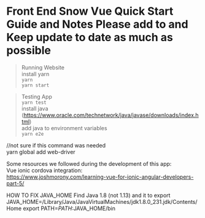 # Front End Snow Vue Quick Start Guide and Notes Please add to and Keep update to date as much as possible

> Running Website  
install yarn  
`yarn`  
`yarn start`

> Testing  App  
`yarn test`  
install java (https://www.oracle.com/technetwork/java/javase/downloads/index.html)  
add java to environment variables  
`yarn e2e`  


//not sure if this command was needed  
yarn global add web-driver



Some resources we followed during the development of this app:  
Vue ionic cordova integration:  
https://www.joshmorony.com/learning-vue-for-ionic-angular-developers-part-5/


HOW TO FIX JAVA_HOME
Find Java 1.8 (not 1.13) and it to
export JAVA_HOME=/Library/Java/JavaVirtualMachines/jdk1.8.0_231.jdk/Contents/Home
export PATH=$PATH:$JAVA_HOME/bin